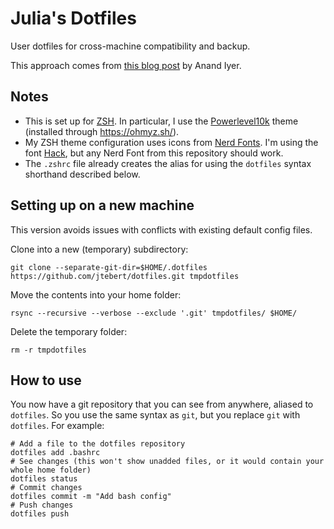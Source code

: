 # Julia's Dotfiles

User dotfiles for cross-machine compatibility and backup.

This approach comes from [this blog post](https://www.anand-iyer.com/blog/2018/a-simpler-way-to-manage-your-dotfiles.html) by Anand Iyer.

## Notes

- This is set up for [ZSH](https://www.zsh.org/). In particular, I use the [Powerlevel10k](https://github.com/romkatv/powerlevel10k) theme (installed through https://ohmyz.sh/).
- My ZSH theme configuration uses icons from [Nerd Fonts](https://www.nerdfonts.com/). I'm using the font [Hack](https://github.com/ryanoasis/nerd-fonts/blob/master/patched-fonts/Hack/Regular/complete/Hack%20Regular%20Nerd%20Font%20Complete.ttf), but any Nerd Font from this repository should work.
- The `.zshrc` file already creates the alias for using the `dotfiles` syntax shorthand described below.

## Setting up on a new machine

This version avoids issues with conflicts with existing default config files.

Clone into a new (temporary) subdirectory:
```shell
git clone --separate-git-dir=$HOME/.dotfiles https://github.com/jtebert/dotfiles.git tmpdotfiles
```

Move the contents into your home folder:
```shell
rsync --recursive --verbose --exclude '.git' tmpdotfiles/ $HOME/
```

Delete the temporary folder:
```shell
rm -r tmpdotfiles
```

## How to use

You now have a git repository that you can see from anywhere, aliased to `dotfiles`. So you use the same syntax as `git`, but you replace `git` with `dotfiles`. For example:

```shell
# Add a file to the dotfiles repository
dotfiles add .bashrc
# See changes (this won't show unadded files, or it would contain your whole home folder)
dotfiles status
# Commit changes
dotfiles commit -m "Add bash config"
# Push changes
dotfiles push
```

